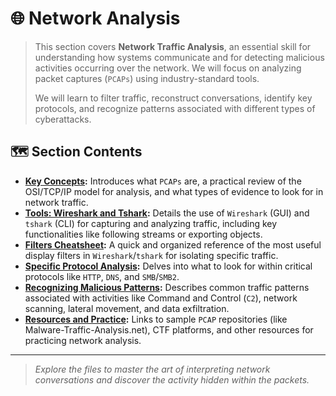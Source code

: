 # 🌐 Network Analysis

> This section covers **Network Traffic Analysis**, an essential skill for understanding how systems communicate and for detecting malicious activities occurring over the network. We will focus on analyzing packet captures (`PCAPs`) using industry-standard tools.
>
> We will learn to filter traffic, reconstruct conversations, identify key protocols, and recognize patterns associated with different types of cyberattacks.

## 🗺️ Section Contents

* **[Key Concepts](./01_Key_Concepts.md):** Introduces what `PCAPs` are, a practical review of the OSI/TCP/IP model for analysis, and what types of evidence to look for in network traffic.
* **[Tools: Wireshark and Tshark](./02_Wireshark_Tshark.md):** Details the use of `Wireshark` (GUI) and `tshark` (CLI) for capturing and analyzing traffic, including key functionalities like following streams or exporting objects.
* **[Filters Cheatsheet](./03_Filters_Cheatsheet.md):** A quick and organized reference of the most useful display filters in `Wireshark`/`tshark` for isolating specific traffic.
* **[Specific Protocol Analysis](./04_Specific_Protocol_Analysis.md):** Delves into what to look for within critical protocols like `HTTP`, `DNS`, and `SMB`/`SMB2`.
* **[Recognizing Malicious Patterns](./05_Malicious_Patterns.md):** Describes common traffic patterns associated with activities like Command and Control (`C2`), network scanning, lateral movement, and data exfiltration.
* **[Resources and Practice](./06_Practice_Resources.md):** Links to sample `PCAP` repositories (like Malware-Traffic-Analysis.net), CTF platforms, and other resources for practicing network analysis.

---

> _Explore the files to master the art of interpreting network conversations and discover the activity hidden within the packets._